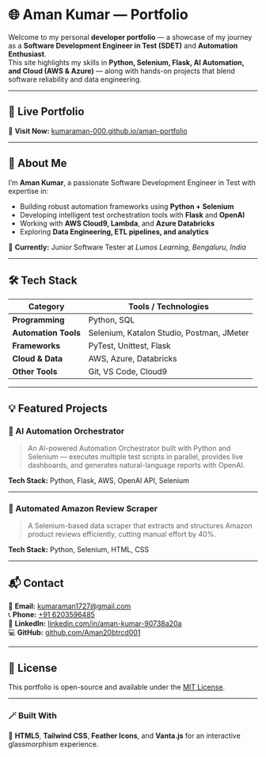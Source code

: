 # 🌐 Aman Kumar — Portfolio

Welcome to my personal **developer portfolio** — a showcase of my journey as a **Software Development Engineer in Test (SDET)** and **Automation Enthusiast**.  
This site highlights my skills in **Python, Selenium, Flask, AI Automation, and Cloud (AWS & Azure)** — along with hands-on projects that blend software reliability and data engineering.

---

## 🚀 Live Portfolio
🔗 **Visit Now:** [kumaraman-000.github.io/aman-portfolio](https://kumaraman-000.github.io/aman-portfolio)

---

## 🧠 About Me
I’m **Aman Kumar**, a passionate Software Development Engineer in Test with expertise in:
- Building robust automation frameworks using **Python + Selenium**
- Developing intelligent test orchestration tools with **Flask** and **OpenAI**
- Working with **AWS Cloud9, Lambda**, and **Azure Databricks**
- Exploring **Data Engineering, ETL pipelines, and analytics**

💼 **Currently:** Junior Software Tester at *Lumos Learning, Bengaluru, India*

---

## 🛠️ Tech Stack

| Category | Tools / Technologies |
|-----------|----------------------|
| **Programming** | Python, SQL |
| **Automation Tools** | Selenium, Katalon Studio, Postman, JMeter |
| **Frameworks** | PyTest, Unittest, Flask |
| **Cloud & Data** | AWS, Azure, Databricks |
| **Other Tools** | Git, VS Code, Cloud9 |

---

## 💡 Featured Projects

### 🔹 AI Automation Orchestrator
> An AI-powered Automation Orchestrator built with Python and Selenium — executes multiple test scripts in parallel, provides live dashboards, and generates natural-language reports with OpenAI.

**Tech Stack:** Python, Flask, AWS, OpenAI API, Selenium

---

### 🔹 Automated Amazon Review Scraper
> A Selenium-based data scraper that extracts and structures Amazon product reviews efficiently, cutting manual effort by 40%.

**Tech Stack:** Python, Selenium, HTML, CSS

---

## 📬 Contact

📧 **Email:** [kumaraman1727@gmail.com](mailto:kumaraman1727@gmail.com)  
📞 **Phone:** [+91 6203596485](tel:+916203596485)  
💼 **LinkedIn:** [linkedin.com/in/aman-kumar-90738a20a](https://www.linkedin.com/in/aman-kumar-90738a20a/)  
💻 **GitHub:** [github.com/Aman20btrcd001](https://github.com/Aman20btrcd001)

---

## 🧾 License
This portfolio is open-source and available under the [MIT License](LICENSE).

---

### 🪄 Built With
💜 **HTML5**, **Tailwind CSS**, **Feather Icons**, and **Vanta.js** for an interactive glassmorphism experience.

